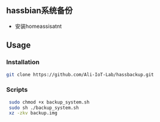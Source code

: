 ## hassbian系统备份

- 安装homeassisatnt

## Usage

### Installation
```bash
git clone https://github.com/Ali-IoT-Lab/hassbackup.git
```

### Scripts
```bash
 sudo chmod +x backup_system.sh
 sudo sh ./backup_system.sh
 xz -zkv backup.img
```
